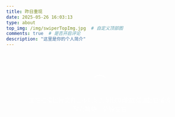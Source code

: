 ```yaml
---
title: 昨日重现
date: 2025-05-26 16:03:13
type: about
top_img: /img/swiperTopImg.jpg  # 自定义顶部图
comments: true  # 是否开启评论
description: "这里是你的个人简介"
---
```


<style>
  /* 瀑布流样式 */
  .waterfall-container {
    width: 100%;
    max-width: 1200px;
    margin: 0 auto;
    padding: 20px;
    box-sizing: border-box;
  }

  .waterfall-grid {
    position: relative;
    width: 100%;
  }

    .waterfall-item {
    background: rgba(255, 255, 255, 0.1);
    border-radius: 12px;
    overflow: hidden;
    box-shadow: 0 8px 32px rgba(0, 0, 0, 0.1);
    backdrop-filter: blur(10px);
    border: 2px solid transparent;
    transition: all 0.4s cubic-bezier(0.25, 0.46, 0.45, 0.94);
    opacity: 0;
    transform: translateY(50px) scale(0.9);
    position: absolute;
    cursor: pointer;
    visibility: hidden; /* 初始隐藏，防止未定位时显示 */
  }

  .waterfall-item.visible {
    opacity: 1;
    transform: translateY(0) scale(1);
    visibility: visible; /* 定位完成后显示 */
  }

  .waterfall-item.positioned {
    visibility: visible; /* 定位完成后立即显示 */
  }

  .waterfall-item:hover {
    transform: translateY(-5px) scale(1.05);
    box-shadow: 0 25px 50px rgba(0, 0, 0, 0.3);
    border: 2px solid transparent;
    background: linear-gradient(rgba(255, 255, 255, 0.1), rgba(255, 255, 255, 0.1)) padding-box,
                linear-gradient(135deg, #00f5ff, #0080ff, #00ff80, #00f5ff) border-box;
  }

  .waterfall-item img {
    width: 100%;
    height: auto;
    display: block;
    transition: transform 0.3s ease;
  }

  .waterfall-item:hover img {
    transform: scale(1.08);
  }

    /* 移除文字遮罩层，只保留图片放大效果 */

  /* 加载动画 */
  .loading-indicator, .load-more-indicator {
    text-align: center;
    padding: 40px;
    color: rgba(255, 255, 255, 0.7);
    font-size: 16px;
  }

  .loading-spinner {
    display: inline-block;
    width: 40px;
    height: 40px;
    border: 3px solid rgba(255, 255, 255, 0.3);
    border-radius: 50%;
    border-top-color: rgba(255, 255, 255, 0.8);
    animation: spin 1s ease-in-out infinite;
    margin-bottom: 10px;
  }

  /* 进度指示器样式 */
  .progress-indicator {
    position: fixed;
    top: 20px;
    right: 20px;
    background: rgba(0, 0, 0, 0.8);
    border-radius: 12px;
    padding: 15px 20px;
    backdrop-filter: blur(10px);
    border: 1px solid rgba(255, 255, 255, 0.1);
    z-index: 1000;
    transition: all 0.3s ease;
    opacity: 0;
    font-size: 14px;
    color: rgba(255, 255, 255, 0.9);
    min-width: 200px;
  }

  .progress-text {
    margin-bottom: 8px;
    text-align: center;
  }

  .progress-bar {
    width: 100%;
    height: 4px;
    background: rgba(255, 255, 255, 0.2);
    border-radius: 2px;
    overflow: hidden;
  }

  .progress-fill {
    height: 100%;
    background: linear-gradient(90deg, #00f5ff, #0080ff);
    border-radius: 2px;
    transition: width 0.3s ease;
    width: 0%;
  }

  @keyframes spin {
    to {
      transform: rotate(360deg);
    }
  }

  /* 浮现动画变体 */
  .waterfall-item:nth-child(odd) {
    animation-delay: 0.1s;
  }

  .waterfall-item:nth-child(even) {
    animation-delay: 0.2s;
  }

  .waterfall-item:nth-child(3n) {
    animation-delay: 0.3s;
  }

  /* 空状态提示样式 */
  .empty-state {
    text-align: center;
    padding: 60px 20px;
    color: rgba(255, 255, 255, 0.7);
    font-size: 16px;
    background: rgba(255, 255, 255, 0.05);
    border: 1px solid rgba(255, 255, 255, 0.1);
    border-radius: 12px;
    margin: 20px 0;
  }

  .empty-state-icon {
    font-size: 48px;
    margin-bottom: 20px;
    opacity: 0.5;
  }

  .upload-area {
    border: 2px dashed rgba(255, 255, 255, 0.3);
    border-radius: 12px;
    padding: 40px;
    text-align: center;
    margin: 20px 0;
    transition: all 0.3s ease;
    cursor: pointer;
  }

  .upload-area:hover {
    border-color: rgba(255, 255, 255, 0.5);
    background: rgba(255, 255, 255, 0.05);
  }

  .upload-area.dragover {
    border-color: rgba(255, 255, 255, 0.8);
    background: rgba(255, 255, 255, 0.1);
  }

  /* 移动端适配 - 保持两列布局 */
  @media (max-width: 768px) {
    .waterfall-container {
      padding: 15px;
    }

    .waterfall-item {
      border-radius: 8px;
    }

    .waterfall-item:hover {
      transform: translateY(-3px) scale(1.04);
    }

    .progress-indicator {
      top: 10px;
      right: 10px;
      left: 10px;
      min-width: auto;
      font-size: 12px;
      padding: 12px 15px;
    }
  }

  @media (max-width: 480px) {
    .waterfall-container {
      padding: 10px;
    }

    .waterfall-item {
      border-radius: 6px;
    }

    .waterfall-item:hover {
      transform: translateY(-2px) scale(1.03);
    }
  }

  /* 滚动条美化 */
  ::-webkit-scrollbar {
    width: 8px;
  }

  ::-webkit-scrollbar-track {
    background: rgba(255, 255, 255, 0.1);
    border-radius: 4px;
  }

  ::-webkit-scrollbar-thumb {
    background: rgba(255, 255, 255, 0.3);
    border-radius: 4px;
  }

  ::-webkit-scrollbar-thumb:hover {
    background: rgba(255, 255, 255, 0.5);
  }


</style>

<div class="waterfall-container">
  <div class="upload-area" id="uploadArea" style="display: none;">
    <div style="color: rgba(255, 255, 255, 0.7); margin-bottom: 10px;">
      📁 将图片拖拽到这里或点击选择图片
    </div>
    <div style="font-size: 14px; color: rgba(255, 255, 255, 0.5);">
      支持 JPG、PNG、GIF、WebP 格式
    </div>
    <input type="file" id="fileInput" multiple accept="image/*" style="display: none;">
  </div>
  
  <div class="waterfall-grid" id="waterfallGrid">
    <!-- 图片将通过JavaScript动态加载 -->
  </div>
  
  <div class="loading-indicator" id="loadingIndicator">
    <div class="loading-spinner"></div>
    <div>正在扫描图片文件...本功能为测试功能数据加载较慢请耐心等待一分钟左右</div>
  </div>
  

  
  <!-- 进度指示器 -->
  <div class="progress-indicator" id="progressIndicator" style="display: none;">
    <div class="progress-text">已加载 <span id="loadedCount">0</span> / <span id="totalCount">0</span> 张图片</div>
    <div class="progress-bar">
      <div class="progress-fill" id="progressFill"></div>
    </div>
  </div>
</div>

<script>
  // 配置参数
  const config = {
    // 图片文件夹路径（相对于当前页面）
    imageFolderPath: '/swiper/images/',
    // 支持的图片格式
    supportedFormats: ['jpg', 'jpeg', 'png', 'gif', 'webp', 'bmp', 'svg'],
    loadDelay: 150, // 每张图片加载间隔（优化为150ms）
    observerOptions: {
      threshold: 0.1,
      rootMargin: '50px'
    }
  };

  document.addEventListener('DOMContentLoaded', function() {
    const grid = document.getElementById('waterfallGrid');
    const loadingIndicator = document.getElementById('loadingIndicator');
    const progressIndicator = document.getElementById('progressIndicator');
    const uploadArea = document.getElementById('uploadArea');
    const fileInput = document.getElementById('fileInput');
    let loadedCount = 0;
    let currentImages = [];
    let allImages = []; // 存储所有图片
    let currentBatch = 0; // 当前批次
    let isLoading = false; // 是否正在加载
    let columnHeights = [0, 0]; // 两列的高度
    const BATCH_SIZE = 30; // 每批加载的图片数量
    const getGap = () => window.innerWidth <= 480 ? 10 : (window.innerWidth <= 768 ? 12 : 15);
    const columnWidth = () => (grid.offsetWidth - getGap()) / 2; // 计算列宽

    // 创建Intersection Observer用于监听元素进入视口
    const observer = new IntersectionObserver((entries) => {
      entries.forEach(entry => {
        if (entry.isIntersecting) {
          entry.target.classList.add('visible');
          observer.unobserve(entry.target);
        }
      });
    }, config.observerOptions);

    // 尝试自动读取本地图片文件夹
    async function loadLocalImages() {
      try {
        // 优先尝试读取自动生成的图片列表
        const autoResponse = await fetch('/swiper/images-auto.json');
        if (autoResponse.ok) {
          const imageList = await autoResponse.json();
          if (imageList.length > 0) {
            console.log('使用自动扫描的图片列表:', imageList);
            return imageList.map(filename => config.imageFolderPath + filename);
          }
        }
      } catch (error) {
        console.log('无法读取自动生成的图片列表，尝试手动配置...');
      }

      try {
        // 备用：尝试读取手动配置的images.json文件
        const response = await fetch('/swiper/images.json');
        if (response.ok) {
          const imageList = await response.json();
          if (imageList.length > 0) {
            console.log('使用手动配置的图片列表:', imageList);
            return imageList.map(filename => config.imageFolderPath + filename);
          }
        }
      } catch (error) {
        console.log('无法读取手动配置的images.json，尝试其他方法...');
      }

      // 最后备用：尝试常见的图片文件名
      const commonNames = [
        '1.jpg', '2.jpg', '3.jpg', '4.jpg', '5.jpg',
        '1.png', '2.png', '3.png', '4.png', '5.png',
        'image1.jpg', 'image2.jpg', 'image3.jpg',
        'photo1.jpg', 'photo2.jpg', 'photo3.jpg',
        'pic1.jpg', 'pic2.jpg', 'pic3.jpg'
      ];

      const validImages = [];
      for (const name of commonNames) {
        try {
          const testUrl = config.imageFolderPath + name;
          const response = await fetch(testUrl, { method: 'HEAD' });
          if (response.ok) {
            validImages.push(testUrl);
          }
        } catch (error) {
          // 忽略错误，继续检查下一个
        }
      }

      return validImages.length > 0 ? validImages : null;
    }

        // 创建图片元素
    function createImageItem(src, index, filename = '', onLoadCallback = null) {
      const item = document.createElement('div');
      item.className = 'waterfall-item';
      
      const img = document.createElement('img');
      img.src = src;
      img.alt = filename || `图片 ${index + 1}`;
      img.loading = 'lazy'; // 懒加载
      
      item.appendChild(img);

      // 添加超时处理
      let loadTimeout;
      let hasLoaded = false;

      const handleLoadComplete = (success = true) => {
        if (hasLoaded) return; // 防止重复调用
        hasLoaded = true;
        
        if (loadTimeout) {
          clearTimeout(loadTimeout);
        }
        
        if (success) {
          console.log(`✅ 图片 ${index + 1} (${filename}) 加载成功`);
        } else {
          console.warn(`❌ 图片 ${index + 1} (${filename}) 加载失败或超时`);
        }
        
        // 调用回调函数
        if (onLoadCallback) {
          onLoadCallback();
        }
      };

      // 图片加载完成后的处理
      img.onload = () => {
        positionItem(item, img);
        handleLoadComplete(true);
      };

      // 图片加载失败的处理
      img.onerror = () => {
        console.warn(`图片加载失败: ${src}`);
        item.style.display = 'none';
        handleLoadComplete(false);
      };

      // 设置超时处理（6秒后强制完成）
      loadTimeout = setTimeout(() => {
        if (!hasLoaded) {
          console.warn(`⏰ 图片加载超时(4s): ${src}`);
          item.style.display = 'none';
          handleLoadComplete(false);
        }
      }, 4000);

      // 添加点击事件
      item.addEventListener('click', () => {
        openImageModal(src, index, filename);
      });

      return item;
    }

    // 定位图片到瀑布流中
    function positionItem(item, img) {
      const width = columnWidth();
      const gap = getGap();
      const aspectRatio = img.naturalHeight / img.naturalWidth;
      const height = width * aspectRatio;
      
      // 找到较短的列
      const shortestColumn = columnHeights[0] <= columnHeights[1] ? 0 : 1;
      
      // 设置图片位置和大小
      item.style.width = width + 'px';
      item.style.height = height + 'px';
      item.style.left = shortestColumn * (width + gap) + 'px';
      item.style.top = columnHeights[shortestColumn] + 'px';
      
      // 标记为已定位，可以显示
      item.classList.add('positioned');
      
      // 更新列高度
      columnHeights[shortestColumn] += height + gap;
    }

    // 更新网格容器高度
    function updateGridHeight() {
      const maxHeight = Math.max(...columnHeights);
      grid.style.height = maxHeight + 'px';
    }

    // 重置瀑布流布局
    function resetLayout() {
      columnHeights = [0, 0];
      grid.style.height = 'auto';
    }

    // 触发所有图片的可见性动画
    function triggerVisibilityAnimation() {
      const items = grid.querySelectorAll('.waterfall-item.positioned');
      items.forEach((item, index) => {
        // 使用Intersection Observer监听元素
        setTimeout(() => {
          observer.observe(item);
        }, index * 50); // 错开动画时间
      });
    }

    // 触发新加载图片的动画
    function triggerNewItemsAnimation(startIndex) {
      const allItems = grid.querySelectorAll('.waterfall-item.positioned');
      const newItems = Array.from(allItems).slice(startIndex);
      
      newItems.forEach((item, index) => {
        setTimeout(() => {
          observer.observe(item);
        }, index * 50);
      });
    }



    // 分批加载图片
    function loadImages(imageList) {
      allImages = imageList;
      currentBatch = 0;
      loadedCount = 0;
      grid.innerHTML = ''; // 清空现有内容
      resetLayout(); // 重置布局

      if (imageList.length === 0) {
        showEmptyState();
        hideLoadingIndicator();
        return;
      }

      // 显示进度指示器（当图片数量大于1批时）
      if (imageList.length > BATCH_SIZE) {
        showProgressIndicator();
        updateProgress();
      }

      // 加载第一批图片
      loadNextBatch();
    }

    // 加载下一批图片
    function loadNextBatch() {
      if (isLoading || currentBatch * BATCH_SIZE >= allImages.length) {
        return;
      }

      isLoading = true;
      const startIndex = currentBatch * BATCH_SIZE;
      const endIndex = Math.min(startIndex + BATCH_SIZE, allImages.length);
      const batchImages = allImages.slice(startIndex, endIndex);
      
      console.log(`🚀 开始加载第 ${currentBatch + 1} 批图片: ${startIndex + 1}-${endIndex} (共 ${allImages.length} 张)`);
      
      // 更新加载提示（仅在第一批时显示主加载指示器）
      if (currentBatch === 0) {
        // 第一批使用主加载指示器
        const loadingText = loadingIndicator.querySelector('div:last-child');
        if (loadingText) {
          loadingText.textContent = `正在加载第 ${currentBatch + 1} 批图片 (${startIndex + 1}-${endIndex}/${allImages.length})...`;
        }
      }
      // 后续批次不显示底部加载指示器，只通过右上角进度条显示进度

      let batchLoadedCount = 0;
      
      // 设置批次超时机制（10秒后强制完成当前批次）
      const batchTimeout = setTimeout(() => {
        if (batchLoadedCount < batchImages.length) {
          console.warn(`⚠️ 批次 ${currentBatch + 1} 加载超时(10s)，强制完成。已加载 ${batchLoadedCount}/${batchImages.length} 张`);
          
          // 强制完成当前批次
          currentBatch++;
          isLoading = false;
          
          // 继续加载下一批
          if (currentBatch * BATCH_SIZE < allImages.length) {
            setTimeout(() => {
              loadNextBatch();
            }, 300);
          } else {
            console.log('🎉 所有图片加载完成（部分可能超时）！');
          }
        }
      }, 10000);
      
      batchImages.forEach((src, batchIndex) => {
        setTimeout(() => {
          const globalIndex = startIndex + batchIndex;
          const filename = src.split('/').pop();
          const item = createImageItem(src, globalIndex, filename, () => {
            batchLoadedCount++;
            loadedCount++;
            
            console.log(`批次 ${currentBatch + 1}: 已加载 ${batchLoadedCount}/${batchImages.length} 张，总计 ${loadedCount}/${allImages.length} 张`);
            
            // 更新进度
            updateProgress();
            
            // 当前批次加载完成
            if (batchLoadedCount === batchImages.length) {
              // 清除批次超时定时器
              clearTimeout(batchTimeout);
              
              currentBatch++;
              isLoading = false;
              
              console.log(`✅ 第 ${currentBatch} 批图片加载完成！(${batchImages.length}张)`);
              
              // 如果是第一批，隐藏加载指示器并显示内容
              if (currentBatch === 1) {
                hideLoadingIndicator();
                updateGridHeight();
                triggerVisibilityAnimation();
              } else {
                updateGridHeight();
                // 为新加载的图片添加动画
                triggerNewItemsAnimation(startIndex);
              }
              
              // 检查是否还有更多图片需要加载，如果有则自动继续加载
              if (currentBatch * BATCH_SIZE < allImages.length) {
                console.log(`🔄 还有 ${allImages.length - currentBatch * BATCH_SIZE} 张图片待加载，继续自动加载...`);
                // 短暂延迟后自动加载下一批，确保当前批次的动画效果完成
                setTimeout(() => {
                  loadNextBatch();
                }, 300);
              } else {
                console.log('🎉 所有图片加载完成！');
              }
            }
          });
          grid.appendChild(item);
        }, batchIndex * config.loadDelay);
      });
    }

    // 显示空状态
    function showEmptyState() {
      const emptyDiv = document.createElement('div');
      emptyDiv.className = 'empty-state';
      emptyDiv.innerHTML = `
        <div class="empty-state-icon">📷</div>
        <div style="font-size: 18px; margin-bottom: 10px;">暂无图片</div>
        <div style="font-size: 14px; opacity: 0.7;">
          请将图片文件放入 images 文件夹，或使用下方上传功能
        </div>
      `;
      grid.appendChild(emptyDiv);
      
      // 显示上传区域
      uploadArea.style.display = 'block';
    }

    // 隐藏加载指示器
    function hideLoadingIndicator() {
      setTimeout(() => {
        loadingIndicator.style.opacity = '0';
        setTimeout(() => {
          loadingIndicator.style.display = 'none';
        }, 300);
      }, 500);
    }



    // 显示进度指示器
    function showProgressIndicator() {
      progressIndicator.style.display = 'block';
      setTimeout(() => {
        progressIndicator.style.opacity = '1';
      }, 10);
    }

    // 隐藏进度指示器
    function hideProgressIndicator() {
      progressIndicator.style.opacity = '0';
      setTimeout(() => {
        progressIndicator.style.display = 'none';
      }, 300);
    }

    // 更新进度
    function updateProgress() {
      const totalCount = allImages.length;
      const loadedCountSpan = document.getElementById('loadedCount');
      const totalCountSpan = document.getElementById('totalCount');
      const progressFill = document.getElementById('progressFill');
      
      if (loadedCountSpan) loadedCountSpan.textContent = loadedCount;
      if (totalCountSpan) totalCountSpan.textContent = totalCount;
      
      const percentage = totalCount > 0 ? (loadedCount / totalCount) * 100 : 0;
      if (progressFill) progressFill.style.width = percentage + '%';
      
      // 输出详细的进度信息
      console.log(`📊 进度更新: ${loadedCount}/${totalCount} (${percentage.toFixed(1)}%)`);
      
      // 当全部加载完成时，延迟隐藏进度指示器
      if (loadedCount >= totalCount && totalCount > 0) {
        console.log('🎯 所有图片加载完成，准备隐藏进度指示器');
        setTimeout(() => {
          hideProgressIndicator();
        }, 2000);
      }
    }

    // 处理文件上传
    function handleFiles(files) {
      const imageFiles = Array.from(files).filter(file => 
        file.type.startsWith('image/')
      );

      if (imageFiles.length === 0) {
        alert('请选择有效的图片文件！');
        return;
      }

      const imageUrls = [];
      let processedCount = 0;

      // 显示加载状态
      loadingIndicator.style.display = 'block';
      loadingIndicator.style.opacity = '1';
      loadingIndicator.querySelector('div:last-child').textContent = '正在处理上传的图片...';

      imageFiles.forEach((file, index) => {
        const reader = new FileReader();
        reader.onload = (e) => {
          imageUrls[index] = {
            src: e.target.result,
            name: file.name
          };
          processedCount++;
          
          if (processedCount === imageFiles.length) {
            // 所有文件都处理完成，加载图片
            const validUrls = imageUrls.filter(item => item);
            loadUploadedImages(validUrls);
            uploadArea.style.display = 'none'; // 隐藏上传区域
          }
        };
        reader.readAsDataURL(file);
      });
    }

    // 加载上传的图片
    function loadUploadedImages(imageData) {
      // 将上传的图片转换为URL格式
      const imageUrls = imageData.map(item => item.src);
      
      // 使用分批加载逻辑
      allImages = imageUrls;
      currentBatch = 0;
      loadedCount = 0;
      grid.innerHTML = ''; // 清空现有内容
      resetLayout(); // 重置布局

      // 显示加载指示器
      loadingIndicator.style.display = 'block';
      loadingIndicator.style.opacity = '1';
      
      // 开始分批加载
      loadNextBatch();
    }

    // 设置文件上传事件
    function setupFileUpload() {
      uploadArea.addEventListener('click', () => {
        fileInput.click();
      });

      fileInput.addEventListener('change', (e) => {
        handleFiles(e.target.files);
      });

      // 拖拽上传
      uploadArea.addEventListener('dragover', (e) => {
        e.preventDefault();
        uploadArea.classList.add('dragover');
      });

      uploadArea.addEventListener('dragleave', () => {
        uploadArea.classList.remove('dragover');
      });

      uploadArea.addEventListener('drop', (e) => {
        e.preventDefault();
        uploadArea.classList.remove('dragover');
        handleFiles(e.dataTransfer.files);
      });
    }

    // 图片模态框
    function openImageModal(src, index, filename) {
      const modal = document.createElement('div');
      modal.style.cssText = `
        position: fixed;
        top: 0;
        left: 0;
        width: 100%;
        height: 100%;
        background: rgba(0, 0, 0, 0.9);
        display: flex;
        align-items: center;
        justify-content: center;
        z-index: 10000;
        opacity: 0;
        transition: opacity 0.3s ease;
      `;

      const img = document.createElement('img');
      img.src = src;
      img.style.cssText = `
        max-width: 90%;
        max-height: 90%;
        object-fit: contain;
        border-radius: 8px;
        box-shadow: 0 20px 60px rgba(0, 0, 0, 0.5);
        transform: scale(0.8);
        transition: transform 0.3s ease;
      `;

      const closeBtn = document.createElement('div');
      closeBtn.innerHTML = '×';
      closeBtn.style.cssText = `
        position: absolute;
        top: 20px;
        right: 30px;
        color: white;
        font-size: 40px;
        cursor: pointer;
        z-index: 10001;
        width: 50px;
        height: 50px;
        display: flex;
        align-items: center;
        justify-content: center;
        border-radius: 50%;
        background: rgba(255, 255, 255, 0.1);
        transition: background 0.3s ease;
      `;

      const infoBar = document.createElement('div');
      infoBar.style.cssText = `
        position: absolute;
        bottom: 20px;
        left: 50%;
        transform: translateX(-50%);
        color: white;
        background: rgba(0, 0, 0, 0.5);
        padding: 10px 20px;
        border-radius: 20px;
        font-size: 14px;
        backdrop-filter: blur(10px);
      `;
      infoBar.textContent = filename || `图片 ${index + 1}`;

      closeBtn.addEventListener('mouseenter', () => {
        closeBtn.style.background = 'rgba(255, 255, 255, 0.2)';
      });

      closeBtn.addEventListener('mouseleave', () => {
        closeBtn.style.background = 'rgba(255, 255, 255, 0.1)';
      });

      modal.appendChild(img);
      modal.appendChild(closeBtn);
      modal.appendChild(infoBar);
      document.body.appendChild(modal);

      // 动画显示
      setTimeout(() => {
        modal.style.opacity = '1';
        img.style.transform = 'scale(1)';
      }, 10);

      // 关闭模态框
      const closeModal = () => {
        modal.style.opacity = '0';
        img.style.transform = 'scale(0.8)';
        setTimeout(() => {
          document.body.removeChild(modal);
        }, 300);
      };

      closeBtn.addEventListener('click', closeModal);
      modal.addEventListener('click', (e) => {
        if (e.target === modal) closeModal();
      });

      // ESC键关闭
      const handleKeydown = (e) => {
        if (e.key === 'Escape') {
          closeModal();
          document.removeEventListener('keydown', handleKeydown);
        }
      };
      document.addEventListener('keydown', handleKeydown);
    }



    // 重新布局所有图片
    function relayoutImages() {
      resetLayout();
      const items = grid.querySelectorAll('.waterfall-item');
      
      // 先隐藏所有图片
      items.forEach(item => {
        item.classList.remove('positioned');
      });
      
      // 重新定位
      items.forEach(item => {
        const img = item.querySelector('img');
        if (img && img.complete && img.naturalHeight > 0) {
          positionItem(item, img);
        }
      });
      
      updateGridHeight();
      
      // 重新触发可见性动画
      setTimeout(() => {
        triggerVisibilityAnimation();
      }, 100);
    }

    // 加载状态监控
    function startLoadingMonitor() {
      const monitorInterval = setInterval(() => {
        if (allImages.length > 0) {
          const progress = (loadedCount / allImages.length * 100).toFixed(1);
          const expectedBatch = Math.ceil(loadedCount / BATCH_SIZE);
          console.log(`🔍 加载监控: ${loadedCount}/${allImages.length} (${progress}%) - 当前批次: ${currentBatch + 1} - 正在加载: ${isLoading}`);
          
          // 检查是否有异常情况
          if (isLoading && currentBatch > 0) {
            const currentBatchStart = (currentBatch - 1) * BATCH_SIZE;
            const currentBatchEnd = Math.min(currentBatchStart + BATCH_SIZE, allImages.length);
            console.log(`📋 当前批次详情: 第${currentBatch}批 (${currentBatchStart + 1}-${currentBatchEnd})`);
          }
          
          // 如果加载完成，停止监控
          if (loadedCount >= allImages.length) {
            console.log('✅ 加载监控: 所有图片已加载完成');
            clearInterval(monitorInterval);
          }
        }
      }, 5000); // 每5秒检查一次
      
      return monitorInterval;
    }

    // 初始化
    async function initialize() {
      setupFileUpload();

      // 窗口大小变化时重新布局
      let resizeTimeout;
      window.addEventListener('resize', () => {
        clearTimeout(resizeTimeout);
        resizeTimeout = setTimeout(relayoutImages, 300);
      });

      // 尝试加载本地图片
      const localImages = await loadLocalImages();
      
      if (localImages && localImages.length > 0) {
        console.log('找到本地图片:', localImages.length, '张');
        loadImages(localImages);
        
        // 启动加载监控
        startLoadingMonitor();
      } else {
        console.log('未找到本地图片，显示空状态');
        // 直接显示空状态，不加载任何备用图片
        showEmptyState();
        hideLoadingIndicator();
      }
    }

    initialize();

    // 添加键盘导航支持
    document.addEventListener('keydown', (e) => {
      if (e.key === 'Home') {
        window.scrollTo({ top: 0, behavior: 'smooth' });
      } else if (e.key === 'End') {
        window.scrollTo({ top: document.body.scrollHeight, behavior: 'smooth' });
      }
    });

    // 添加触摸滑动优化
    let touchStartY = 0;
    let touchEndY = 0;

    document.addEventListener('touchstart', (e) => {
      touchStartY = e.changedTouches[0].screenY;
    }, { passive: true });

    document.addEventListener('touchend', (e) => {
      touchEndY = e.changedTouches[0].screenY;
      handleSwipe();
    }, { passive: true });

    function handleSwipe() {
      const swipeThreshold = 100;
      const diff = touchStartY - touchEndY;
      
      if (Math.abs(diff) > swipeThreshold) {
        if (diff > 0) {
          // 向上滑动，快速滚动到底部
          if (window.pageYOffset < document.body.scrollHeight - window.innerHeight - 100) {
            window.scrollBy({ top: window.innerHeight * 0.8, behavior: 'smooth' });
          }
        } else {
          // 向下滑动，快速滚动到顶部
          if (window.pageYOffset > 100) {
            window.scrollBy({ top: -window.innerHeight * 0.8, behavior: 'smooth' });
          }
        }
      }
    }
  });
</script>
